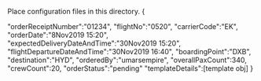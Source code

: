 Place configuration files in this directory.
{

"orderReceiptNumber":"01234",
"flightNo":"0520",
"carrierCode":"EK",
"orderDate":"8Nov2019 15:20",
"expectedDeliveryDateAndTime":"30Nov2019 15:20",
"flightDepartureDateAndTime":"30Nov2019 16:40",
"boardingPoint":"DXB",
"destination":"HYD",
"orderedBy":"umarsempire",
"overallPaxCount":340,
"crewCount":20,
"orderStatus":"pending"
"templateDetails":[template obj]
}
